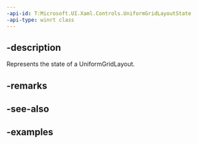```yaml
---
-api-id: T:Microsoft.UI.Xaml.Controls.UniformGridLayoutState
-api-type: winrt class
---
```


## -description

Represents the state of a UniformGridLayout.

## -remarks

## -see-also

## -examples

